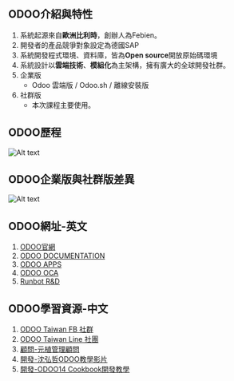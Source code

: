 ## ODOO介紹與特性
1. 系統起源來自**歐洲比利時**，創辦人為Febien。
2. 開發者的產品競爭對象設定為德國SAP
3. 系統開發程式環境、資料庫，皆為**Open source**開放原始碼環境
4. 系統設計以**雲端技術**、**模組化**為主架構，擁有廣大的全球開發社群。
5. 企業版
   + Odoo 雲端版 / Odoo.sh / 離線安裝版
6. 社群版
   + 本次課程主要使用。

## ODOO歷程
![Alt text](https://github.com/ksharry/odoo-repository/blob/main/pic/1001.png?raw=true)

## ODOO企業版與社群版差異
![Alt text](https://github.com/ksharry/odoo-repository/blob/main/pic/1002.png?raw=true)

## ODOO網址-英文
1. [ODOO官網](https://www.odoo.com/zh_TW)
2. [ODOO DOCUMENTATION](https://www.odoo.com/documentation/16.0/)
3. [ODOO APPS](https://apps.odoo.com/apps)
4. [ODOO OCA](https://github.com/OCA)
5. [Runbot R&D](https://runbot.odoo.com/)

## ODOO學習資源-中文
1. [ODOO Taiwan FB 社群](https://www.facebook.com/groups/1721662357874308)
2. [ODOO Taiwan Line 社團](https://line.me/ti/g2/2RivFCKjIBjd4pX5GvMH0Q)
3. [顧問-元植管理顧問](https://www.yuanchih-consult.com/)
4. [開發-沈弘哲ODOO教學影片](https://www.youtube.com/watch?v=uqxzq4Td6aU&list=PLteWjpkbvj7pbdPXhIqgtX3v3pQxHz-5l)
5. [開發-ODOO14 Cookbook開發教學](https://alanhou.org/odoo14-cookbook/)
